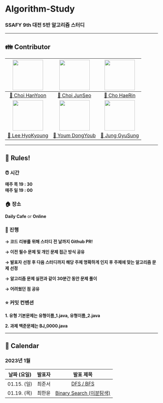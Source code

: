 # Algorithm-Study

### SSAFY 9th 대전 5반 알고리즘 스터디

---
## 👪 Contributor

| <img src="https://user-images.githubusercontent.com/96401350/212596753-f0fec7c5-ce47-44eb-9407-64a1bd40b53e.jpg" width="100"> | <img src="https://user-images.githubusercontent.com/96401350/212597143-e66133c2-3d72-42c8-beb9-76367534c279.png" width="100"> | <img src="https://user-images.githubusercontent.com/96401350/212597336-541c897e-240a-4c3e-8d98-2414c6ef1c37.jpg" width="100">
|:----------------------------------------------------------------------------------------------------------------:|:------------------------------------------------------------------------------------------------------------:|:------------------------------------------------------------------------------------------------------------:|
|              [👨 Choi HanYoon](https://github.com/chlgksdbs)              |           [👨 Choi JunSeo](https://github.com/wnstj7788)           |              [👩 Cho HaeRin](https://github.com/zosunny)              |
| <img src="https://user-images.githubusercontent.com/96401350/212597569-20308fe6-0bc1-4c0d-b99f-28914d0fc5cb.png" width="100"> | <img src="https://user-images.githubusercontent.com/7029971/212665141-ef9d539f-6de2-4e7b-9c25-4b272533836e.JPG" width="100"/> | <img src="https://user-images.githubusercontent.com/96401350/212597592-77463fdd-3d57-478e-8817-4ec577102468.png" width="100"/> |
|                              [👩 Lee HyoKyoung](https://github.com/HyoKyoung1004)                               |                              [👨 Youm DongYoub](https://github.com/champiuned12)                              |               [👨 Jung GyuSung](https://github.com/ramaking)                |

---
## 🤙 Rules!

### ⏰ 시간

**매주 목 19 : 30**<br>
**매주 일 19 : 00**

### 🏠 장소

**Daily Cafe** or **Online**

### 📝 진행

**→ 코드 리뷰를 위해 스터디 전 날까지 Github PR!**

**→ 이전 필수 문제 및 개인 문제 접근 방식 공유**

**→ 발표자 선정 후 다음 스터디까지 해당 주제 명확하게 인지 후 주제에 맞는 알고리즘 문제 선정**

**→ 알고리즘 문제 실전과 같이 30분간 동안 문제 풀이**

**→ 어려웠던 점 공유**

### ⭐️ 커밋 컨벤션

**1. 유형 기본문제는 유형이름_1.java, 유형이름_2.java**

**2. 과제 백준문제는 BJ_0000.java**

---
## 📅 Calendar
### 2023년 1월

| 날짜 (요일) | 발표자 |                                                                발표 제목                                                                |
| :---------: | :----: | :-------------------------------------------------------------------------------------------------------------------------------------: |
| 01.15. (일) | 최준서 | [DFS / BFS](https://www.notion.so/BFS-DFS-9bf349a7159f48b78292b49b4621ca8f) |
| 01.19. (목) | 최한윤 | [Binary Search (이분탐색)](https://www.notion.so/Binary-Search-by-HanYoon-59ba55401ba44393a91de4357f81070a) |
